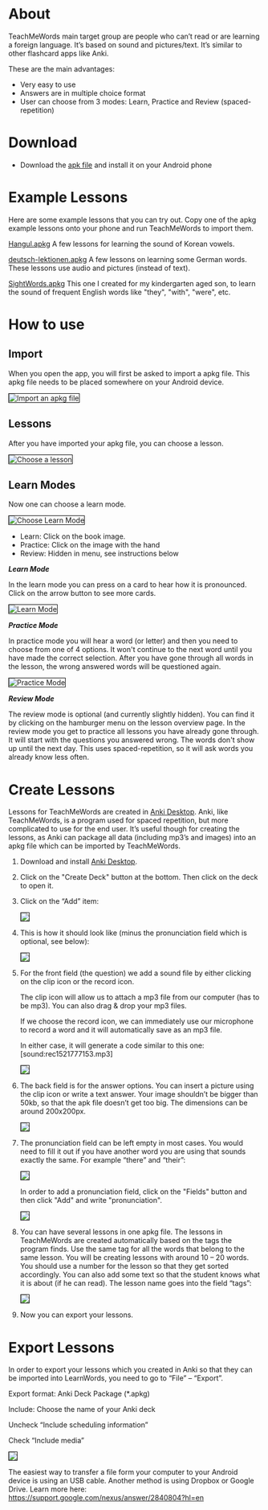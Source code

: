 <style>
img {border: black 1px solid !important; }
</style>
# About
TeachMeWords main target group are people who can’t read or are learning a foreign language. It’s based on sound and pictures/text. It’s similar to other flashcard apps like Anki.

These are the main advantages:

* Very easy to use
* Answers are in multiple choice format
* User can choose from 3 modes: Learn, Practice and Review (spaced-repetition)

# Download

* Download the <a href="https://github.com/phil4literacy/TeachMeWords/releases/download/1/TeachMeWords.apk">apk file</a> and install it on your Android phone

# Example Lessons

Here are some example lessons that you can try out. Copy one of the apkg example lessons onto your phone and run TeachMeWords to import them.

<a href="https://github.com/phil4literacy/TeachMeWords/releases/download/1/Hangul.apkg">Hangul.apkg</a>
A few lessons for learning the sound of Korean vowels.

<a href="https://github.com/phil4literacy/TeachMeWords/releases/download/1/deutsch-lektionen.apkg">deutsch-lektionen.apkg</a>
A few lessons on learning some German words. These lessons use audio and pictures (instead of text).

<a href="https://github.com/phil4literacy/TeachMeWords/releases/download/1/SightWords.apkg">SightWords.apkg</a>
This one I created for my kindergarten aged son, to learn the sound of frequent English words like "they", "with", "were", etc.

# How to use
## Import
When you open the app, you will first be asked to import a apkg file. This apkg file needs to be placed somewhere on your Android device. 

<img src="/TeachMeWords/resources/screenshots/import.png" alt="Import an apkg file">

## Lessons
After you have imported your apkg file, you can choose a lesson.

<img src="/TeachMeWords/resources/screenshots/lessons.png" alt="Choose a lesson">

## Learn Modes

Now one can choose a learn mode. 

<img src="/TeachMeWords/resources/screenshots/select_mode.png" alt="Choose Learn Mode">

* Learn: Click on the book image. 
* Practice: Click on the image with the hand
* Review: Hidden in menu, see instructions below

***Learn Mode***

In the learn mode you can press on a card to hear how it is pronounced. Click on the arrow button to see more cards.

<img src="/TeachMeWords/resources/screenshots/learn.png" alt="Learn Mode">

***Practice Mode***

In practice mode you will hear a word (or letter) and then you need to choose from one of 4 options. It won't continue to the next word until you have made the correct selection. After you have gone through all words in the lesson, the wrong answered words will be questioned again.

<img src="/TeachMeWords/resources/screenshots/practice.png" alt="Practice Mode">

***Review Mode***

The review mode is optional (and currently slightly hidden). You can find it by clicking on the hamburger menu on the lesson overview page. In the review mode you get to practice all lessons you have already gone through. It will start with the questions you answered wrong. The words don't show up until the next day. This uses spaced-repetition, so it will ask words you already know less often. 

# Create Lessons

Lessons for TeachMeWords are created in <a href="https://apps.ankiweb.net/" target="_blank">Anki Desktop</a>. Anki, like TeachMeWords, is a program used for spaced repetition, but more complicated to use for the end user. It’s useful though for creating the lessons, as Anki can package all data (including mp3’s and images) into an apkg file which can be imported by TeachMeWords.

1. Download and install <a href="https://apps.ankiweb.net/" target="_blank">Anki Desktop</a>.

1. Click on the "Create Deck" button at the bottom. Then click on the deck to open it. 

1. Click on the “Add” item:

    <img src="/TeachMeWords/resources/screenshots/anki-add.png">

1. This is how it should look like (minus the pronunciation field which is optional, see below): 

    <img src="/TeachMeWords/resources/screenshots/TeachMeWords-card.png">

1. For the front field (the question) we add a sound file by either clicking on the clip icon or the record icon.
    
    The clip icon will allow us to attach a mp3 file from our computer (has to be mp3). You can also drag & drop your mp3 files.
    
    If we choose the record icon, we can immediately use our microphone to record a word and it will automatically save as an mp3 file.
    
    In either case, it will generate a code similar to this one: [sound:rec1521777153.mp3]
    
    <img src="/TeachMeWords/resources/screenshots/sound1.png">
    
1. The back field is for the answer options. You can insert a picture using the clip icon or write a text answer. Your image shouldn’t be bigger than 50kb, so that the apk file doesn’t get too big. The dimensions can be around 200x200px.
    
    <img src="/TeachMeWords/resources/screenshots/image.png">
    
1. The pronunciation field can be left empty in most cases. You would need to fill it out if you have another word you are using that sounds exactly the same. For example “there” and “their”:
    
    <img src="/TeachMeWords/resources/screenshots/pronunciation.png">
    
    In order to add a pronunciation field, click on the "Fields" button and then click "Add" and write "pronunciation". 
    
    <img src="/TeachMeWords/resources/screenshots/add-pronunciation.png">
        
1. You can have several lessons in one apkg file. The lessons in TeachMeWords are created automatically based on the tags the program finds. Use the same tag for all the words that belong to the same lesson. You will be creating lessons with around 10 – 20 words. You should use a number for the lesson so that they get sorted accordingly. You can also add some text so that the student knows what it is about (if he can read). The lesson name goes into the field “tags”:

    <img src="/TeachMeWords/resources/screenshots/tags.png">    

1. Now you can export your lessons.

# Export Lessons

In order to export your lessons which you created in Anki so that they can be imported into LearnWords, you need to go to “File” – “Export”.

Export format: Anki Deck Package (*.apkg)

Include: Choose the name of your Anki deck

Uncheck “Include scheduling information”

Check “Include media”

<img src="/TeachMeWords/resources/screenshots/export1.png">

The easiest way to transfer a file form your computer to your Android device is using an USB cable. Another method is using Dropbox or Google Drive. Learn more here: <a href="https://support.google.com/nexus/answer/2840804?hl=en" target="_blank">https://support.google.com/nexus/answer/2840804?hl=en</a>
